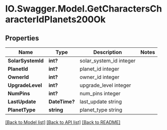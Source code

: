 # IO.Swagger.Model.GetCharactersCharacterIdPlanets200Ok
## Properties

Name | Type | Description | Notes
------------ | ------------- | ------------- | -------------
**SolarSystemId** | **int?** | solar_system_id integer | 
**PlanetId** | **int?** | planet_id integer | 
**OwnerId** | **int?** | owner_id integer | 
**UpgradeLevel** | **int?** | upgrade_level integer | 
**NumPins** | **int?** | num_pins integer | 
**LastUpdate** | **DateTime?** | last_update string | 
**PlanetType** | **string** | planet_type string | 

[[Back to Model list]](../README.md#documentation-for-models) [[Back to API list]](../README.md#documentation-for-api-endpoints) [[Back to README]](../README.md)

